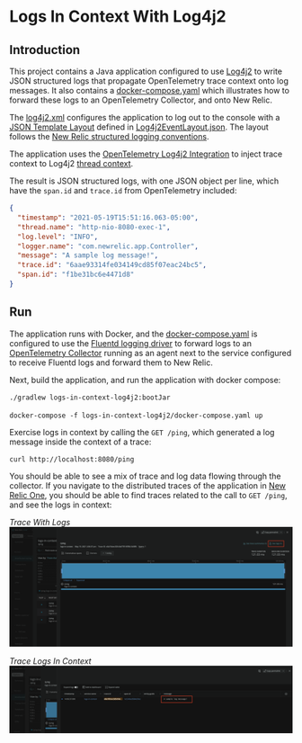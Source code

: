 # Logs In Context With Log4j2

## Introduction

This project contains a Java application configured to use [Log4j2](https://logging.apache.org/log4j/2.x/) to write JSON structured logs that propagate OpenTelemetry trace context onto log messages. It also contains a [docker-compose.yaml](./docker-compose.yaml) which illustrates how to forward these logs to an OpenTelemetry Collector, and onto New Relic.

The [log4j2.xml](./src/main/resources/log4j2.xml) configures the application to log out to the console with a [JSON Template Layout](https://logging.apache.org/log4j/2.x/manual/json-template-layout.html) defined in [Log4j2EventLayout.json](./src/main/resources/Log4j2EventLayout.json). The layout follows the [New Relic structured logging conventions](https://github.com/newrelic/newrelic-exporter-specs/tree/master/logging).

The application uses the [OpenTelemetry Log4j2 Integration](https://github.com/open-telemetry/opentelemetry-java-instrumentation/tree/main/instrumentation/log4j/log4j-2.13.2/library) to inject trace context to Log4j2 [thread context](https://logging.apache.org/log4j/2.x/manual/thread-context.html).

The result is JSON structured logs, with one JSON object per line, which have the `span.id` and `trace.id` from OpenTelemetry included:

```json
{
  "timestamp": "2021-05-19T15:51:16.063-05:00",
  "thread.name": "http-nio-8080-exec-1",
  "log.level": "INFO",
  "logger.name": "com.newrelic.app.Controller",
  "message": "A sample log message!",
  "trace.id": "6aae93314fe034149cd85f07eac24bc5",
  "span.id": "f1be31bc6e4471d8"
}
```

## Run

The application runs with Docker, and the [docker-compose.yaml](./docker-compose.yaml) is configured to use the [Fluentd logging driver](https://docs.docker.com/config/containers/logging/fluentd/) to forward logs to an [OpenTelemetry Collector](https://opentelemetry.io/docs/collector/) running as an agent next to the service configured to receive Fluentd logs and forward them to New Relic.

Next, build the application, and run the application with docker compose:

```shell
./gradlew logs-in-context-log4j2:bootJar

docker-compose -f logs-in-context-log4j2/docker-compose.yaml up
```

Exercise logs in context by calling the `GET /ping`, which generated a log message inside the context of a trace:

```shell
curl http://localhost:8080/ping
```

You should be able to see a mix of trace and log data flowing through the collector. If you navigate to the distributed traces of the application in [New Relic One](https://one.newrelic.com/), you should be able to find traces related to the call to `GET /ping`, and see the logs in context:

_Trace With Logs_
![](trace-with-logs.png)

_Trace Logs In Context_
![](trace-logs-in-context.png)
